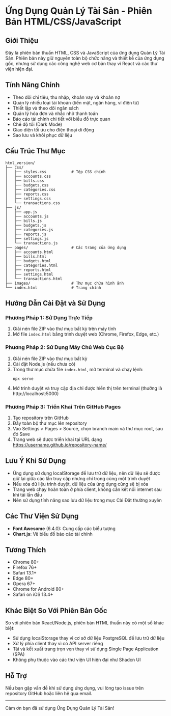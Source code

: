 # Ứng Dụng Quản Lý Tài Sản - Phiên Bản HTML/CSS/JavaScript

## Giới Thiệu
Đây là phiên bản thuần HTML, CSS và JavaScript của ứng dụng Quản Lý Tài Sản. Phiên bản này giữ nguyên toàn bộ chức năng và thiết kế của ứng dụng gốc, nhưng sử dụng các công nghệ web cơ bản thay vì React và các thư viện hiện đại.

## Tính Năng Chính
- Theo dõi chi tiêu, thu nhập, khoản vay và khoản nợ
- Quản lý nhiều loại tài khoản (tiền mặt, ngân hàng, ví điện tử)
- Thiết lập và theo dõi ngân sách
- Quản lý hóa đơn và nhắc nhở thanh toán
- Báo cáo tài chính chi tiết với biểu đồ trực quan
- Chế độ tối (Dark Mode)
- Giao diện tối ưu cho điện thoại di động
- Sao lưu và khôi phục dữ liệu

## Cấu Trúc Thư Mục
```
html_version/
├── css/
│   ├── styles.css           # Tệp CSS chính
│   ├── accounts.css 
│   ├── bills.css 
│   ├── budgets.css 
│   ├── categories.css 
│   ├── reports.css 
│   ├── settings.css 
│   └── transactions.css 
├── js/
│   ├── app.js           
│   ├── accounts.js
│   ├── bills.js
│   ├── budgets.js
│   ├── categories.js
│   ├── reports.js
│   ├── settings.js
│   └── transactions.js
├── pages/                   # Các trang của ứng dụng
│   ├── accounts.html
│   ├── bills.html
│   ├── budgets.html
│   ├── categories.html
│   ├── reports.html
│   ├── settings.html
│   └── transactions.html
├── images/                  # Thư mục chứa hình ảnh
└── index.html               # Trang chính
```

## Hướng Dẫn Cài Đặt và Sử Dụng

### Phương Pháp 1: Sử Dụng Trực Tiếp
1. Giải nén file ZIP vào thư mục bất kỳ trên máy tính
2. Mở file `index.html` bằng trình duyệt web (Chrome, Firefox, Edge, etc.)

### Phương Pháp 2: Sử Dụng Máy Chủ Web Cục Bộ
1. Giải nén file ZIP vào thư mục bất kỳ
2. Cài đặt Node.js (nếu chưa có)
3. Trong thư mục chứa file `index.html`, mở terminal và chạy lệnh:
   ```
   npx serve
   ```
4. Mở trình duyệt và truy cập địa chỉ được hiển thị trên terminal (thường là http://localhost:5000)

### Phương Pháp 3: Triển Khai Trên GitHub Pages
1. Tạo repository trên GitHub
2. Đẩy toàn bộ thư mục lên repository
3. Vào Settings > Pages > Source, chọn branch main và thư mục root, sau đó Save
4. Trang web sẽ được triển khai tại URL dạng https://username.github.io/repository-name/

## Lưu Ý Khi Sử Dụng
- Ứng dụng sử dụng localStorage để lưu trữ dữ liệu, nên dữ liệu sẽ được giữ lại giữa các lần truy cập nhưng chỉ trong cùng một trình duyệt
- Nếu xóa dữ liệu trình duyệt, dữ liệu của ứng dụng cũng sẽ bị xóa
- Trang web chạy hoàn toàn ở phía client, không cần kết nối internet sau khi tải lần đầu
- Nên sử dụng tính năng sao lưu dữ liệu trong mục Cài Đặt thường xuyên

## Các Thư Viện Sử Dụng
- **Font Awesome** (6.4.0): Cung cấp các biểu tượng
- **Chart.js**: Vẽ biểu đồ báo cáo tài chính

## Tương Thích
- Chrome 80+
- Firefox 76+
- Safari 13.1+
- Edge 80+
- Opera 67+
- Chrome for Android 80+
- Safari on iOS 13.4+

## Khác Biệt So Với Phiên Bản Gốc
So với phiên bản React/Node.js, phiên bản HTML thuần này có một số khác biệt:
- Sử dụng localStorage thay vì cơ sở dữ liệu PostgreSQL để lưu trữ dữ liệu
- Xử lý phía client thay vì có API server riêng
- Tải và kết xuất trang trọn vẹn thay vì sử dụng Single Page Application (SPA)
- Không phụ thuộc vào các thư viện UI hiện đại như Shadcn UI

## Hỗ Trợ
Nếu bạn gặp vấn đề khi sử dụng ứng dụng, vui lòng tạo issue trên repository GitHub hoặc liên hệ qua email.

---

Cảm ơn bạn đã sử dụng Ứng Dụng Quản Lý Tài Sản!